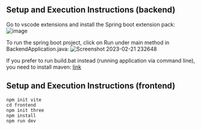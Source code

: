 ## Setup and Execution Instructions (backend)
Go to vscode extensions and install the Spring boot extension pack:
![image](https://user-images.githubusercontent.com/28746967/220386515-c81e6f4b-8f79-47f9-8b66-ac497a608296.png)

To run the spring boot project, click on Run under main method in BackendApplication.java:
![Screenshot 2023-02-21 232648](https://user-images.githubusercontent.com/28746967/220387154-30576be0-18c4-4dd4-927e-57d07fb0e8ee.png)

If you prefer to run build.bat instead (running application via command line), you need to install maven: 
[link](https://www.tutorialspoint.com/maven/maven_environment_setup.htm)


## Setup and Execution Instructions (frontend)
```
npm init vite
cd frontend
npm init three
npm install
npm run dev
```
